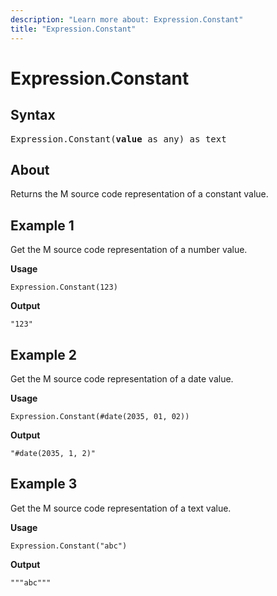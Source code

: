 ```yaml
---
description: "Learn more about: Expression.Constant"
title: "Expression.Constant"
---
```

# Expression.Constant

## Syntax

<pre>
Expression.Constant(<b>value</b> as any) as text
</pre>

## About

Returns the M source code representation of a constant value.

## Example 1

Get the M source code representation of a number value.

**Usage**

```powerquery-m
Expression.Constant(123)
```

**Output**

`"123"`

## Example 2

Get the M source code representation of a date value.

**Usage**

```powerquery-m
Expression.Constant(#date(2035, 01, 02))
```

**Output**

`"#date(2035, 1, 2)"`

## Example 3

Get the M source code representation of a text value.

**Usage**

```powerquery-m
Expression.Constant("abc")
```

**Output**

`"""abc"""`
